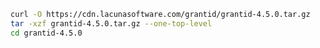 ﻿```sh
curl -O https://cdn.lacunasoftware.com/grantid/grantid-4.5.0.tar.gz
tar -xzf grantid-4.5.0.tar.gz --one-top-level
cd grantid-4.5.0
```
